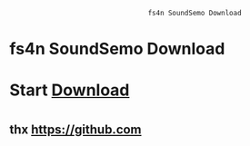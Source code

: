                                       fs4n SoundSemo Download
#      fs4n SoundSemo Download



# Start [Download](https://fs4n.github.io/SoundSemo/SoundSome.html)

# 



#  



#     




## thx https://github.com
